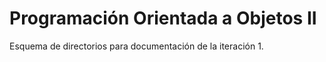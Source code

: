 # Programación Orientada a Objetos II

Esquema de directorios para documentación de la iteración 1.
